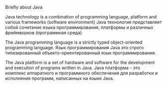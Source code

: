 Briefly about Java
  
Java technology is a combination of programming language, platform and various frameworks (software environment)
Java технология представляет собой сочетание языка программирования, платформы и различных фреймворков (программная среда)

The Java programming language is a strictly typed object-oriented programming language.
Язык программирования Java это строго типизированный объекто-ориентированный язык программирования.

The Java platform is a set of hardware and software for the development and execution of programs written in Java.
Java платформа - это комплекс аппаратного и программного обеспечения для разработки и исполнения программ, написанных на языке Java.

